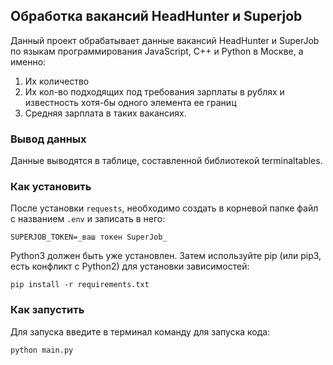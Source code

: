 ## Обработка вакансий HeadHunter и Superjob

Данный проект обрабатывает данные вакансий HeadHunter и SuperJob по языкам программирования JavaScript, C++ и Python в Москве, а именно:

1. Их количество 
2. Их кол-во подходящих под требования зарплаты в рублях и известность хотя-бы одного элемента ее границ 
3. Средняя зарплата в таких вакансиях.

### Вывод данных

Данные выводятся в таблице, составленной библиотекой terminaltables.

### Как установить

После установки ```requests```, необходимо создать в корневой папке файл с названием ```.env``` и записать в него:
```
SUPERJOB_TOKEN=_ваш токен SuperJob_
```

Python3 должен быть уже установлен. Затем используйте pip (или pip3, есть конфликт с Python2) для установки зависимостей:
```
pip install -r requirements.txt
```

### Как запустить

Для запуска введите в терминал команду для запуска кода:
```
python main.py
```
